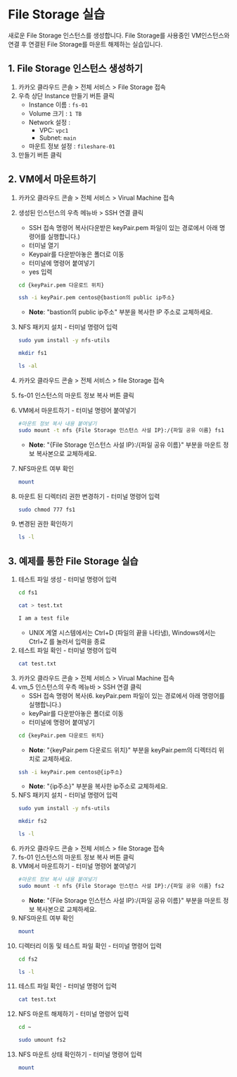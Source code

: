 # File Storage 실습

새로운 File Storage 인스턴스를 생성합니다. File Storage를 사용중인 VM인스턴스와 연결 후 연결된 File Storage를 마운트 해제하는 실습입니다.

## 1. File Storage 인스턴스 생성하기


1. 카카오 클라우드 콘솔 > 전체 서비스 > File Storage 접속
2. 우측 상단 Instance 만들기 버튼 클릭
     - Instance 이름 : `fs-01`
     - Volume 크기 : `1 TB`
     - Network 설정 : 
          - VPC: `vpc1`
          - Subnet: `main`
     - 마운트 정보 설정 : `fileshare-01`
3. 만들기 버튼 클릭

## 2. VM에서 마운트하기


1. 카카오 클라우드 콘솔 > 전체 서비스 > Virual Machine 접속
2. 생성된 인스턴스의 우측 메뉴바 > SSH 연결 클릭
     - SSH 접속 명령어 복사(다운받은 keyPair.pem 파일이 있는 경로에서 아래 명령어를 실행합니다.)
     - 터미널 열기
     - Keypair를 다운받아놓은 폴더로 이동
     - 터미널에 명령어 붙여넣기
     - yes 입력

     ```bash
     cd {keyPair.pem 다운로드 위치}
     ```
     ```bash
     ssh -i keyPair.pem centos@{bastion의 public ip주소}
     ```
     - **Note**: "bastion의 public ip주소" 부분을 복사한 IP 주소로 교체하세요.

3. NFS 패키지 설치 - 터미널 명령어 입력
     ```bash
     sudo yum install -y nfs-utils
     ```
     ```bash 
     mkdir fs1
     ```
     ```bash
     ls -al
     ```
4. 카카오 클라우드 콘솔 > 전체 서비스 > file Storage 접속
5. fs-01 인스턴스의 마운트 정보 복사 버튼 클릭
6. VM에서 마운트하기 - 터미널 명령어 붙여넣기
     ```bash
     #마운트 정보 복사 내용 붙여넣기
     sudo mount -t nfs {File Storage 인스턴스 사설 IP}:/{파일 공유 이름} fs1
     ```
     - **Note**: "{File Storage 인스턴스 사설 IP}:/{파일 공유 이름}" 부분을 마운트 정보 복사본으로 교체하세요.
7. NFS마운트 여부 확인
     ```bash
     mount
     ```
8. 마운트 된 디렉터리 권한 변경하기 - 터미널 명령어 입력
     ```bash
     sudo chmod 777 fs1
     ```
9. 변경된 권한 확인하기
     ```bash
     ls -l
     ```

## 3. 예제를 통한 File Storage 실습


1. 테스트 파일 생성 - 터미널 명령어 입력
     ```bash
     cd fs1
     ```
     ```bash
     cat > test.txt
     ```
     ```bash
     I am a test file
     ```
     - UNIX 계열 시스템에서는 Ctrl+D (파일의 끝을 나타냄), Windows에서는 Ctrl+Z 를 눌러서 입력을 종료
2. 테스트 파일 확인 - 터미널 명령어 입력
     ```bash
     cat test.txt
     ```
3. 카카오 클라우드 콘솔 > 전체 서비스 > Virual Machine 접속
4. vm_5 인스턴스의 우측 메뉴바 > SSH 연결 클릭
     - SSH 접속 명령어 복사(6. keyPair.pem 파일이 있는 경로에서 아래 명령어를 실행합니다.)
     - keyPair를 다운받아놓은 폴더로 이동
     - 터미널에 명령어 붙여넣기
     ```bash
     cd {keyPair.pem 다운로드 위치}
     ```
     - **Note**: "{keyPair.pem 다운로드 위치}" 부분을 keyPair.pem의 디렉터리 위치로 교체하세요.
     ```bash
     ssh -i keyPair.pem centos@{ip주소}
     ```
     - **Note**: "{ip주소}" 부분을 복사한 ip주소로 교체하세요.
5. NFS 패키지 설치 - 터미널 명령어 입력
     ```bash
     sudo yum install -y nfs-utils
     ```
     ```bash 
     mkdir fs2
     ```
     ```bash
     ls -l
     ```
6. 카카오 클라우드 콘솔 > 전체 서비스 > file Storage 접속
7. fs-01 인스턴스의 마운트 정보 복사 버튼 클릭
8. VM에서 마운트하기 - 터미널 명령어 붙여넣기
     ```bash
     #마운트 정보 복사 내용 붙여넣기
     sudo mount -t nfs {File Storage 인스턴스 사설 IP}:/{파일 공유 이름} fs2
     ```
     - **Note**: "{File Storage 인스턴스 사설 IP}:/{파일 공유 이름}" 부분을 마운트 정보 복사본으로 교체하세요.
9. NFS마운트 여부 확인
     ```bash
     mount
     ```
10. 디렉터리 이동 및 테스트 파일 확인 - 터미널 명령어 입력
     ```bash
     cd fs2
     ```
     ```bash
     ls -l
     ```
11. 테스트 파일 확인 - 터미널 명령어 입력
     ```bash
     cat test.txt
     ```
12. NFS 마운트 해제하기 - 터미널 명령어 입력
     ```bash
     cd ~
     ```
     ```bash
     sudo umount fs2
     ```
13. NFS 마운트 상태 확인하기 - 터미널 명령어 입력
     ```bash
     mount
     ```
